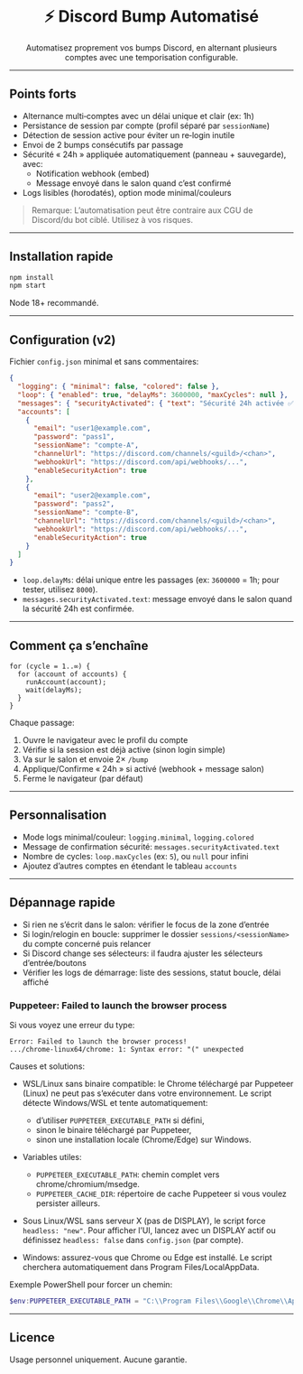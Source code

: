 <div align="center">

# ⚡ Discord Bump Automatisé

Automatisez proprement vos bumps Discord, en alternant plusieurs comptes avec une temporisation configurable.

</div>

---

## Points forts

- Alternance multi‑comptes avec un délai unique et clair (ex: 1h)
- Persistance de session par compte (profil séparé par `sessionName`)
- Détection de session active pour éviter un re‑login inutile
- Envoi de 2 bumps consécutifs par passage
- Sécurité « 24h » appliquée automatiquement (panneau + sauvegarde), avec:
  - Notification webhook (embed)
  - Message envoyé dans le salon quand c’est confirmé
- Logs lisibles (horodatés), option mode minimal/couleurs

> Remarque: L’automatisation peut être contraire aux CGU de Discord/du bot ciblé. Utilisez à vos risques.

---

## Installation rapide

```bash
npm install
npm start
```

Node 18+ recommandé.

---

## Configuration (v2)

Fichier `config.json` minimal et sans commentaires:

```json
{
  "logging": { "minimal": false, "colored": false },
  "loop": { "enabled": true, "delayMs": 3600000, "maxCycles": null },
  "messages": { "securityActivated": { "text": "Sécurité 24h activée ✅" } },
  "accounts": [
    {
      "email": "user1@example.com",
      "password": "pass1",
      "sessionName": "compte-A",
      "channelUrl": "https://discord.com/channels/<guild>/<chan>",
      "webhookUrl": "https://discord.com/api/webhooks/...",
      "enableSecurityAction": true
    },
    {
      "email": "user2@example.com",
      "password": "pass2",
      "sessionName": "compte-B",
      "channelUrl": "https://discord.com/channels/<guild>/<chan>",
      "webhookUrl": "https://discord.com/api/webhooks/...",
      "enableSecurityAction": true
    }
  ]
}
```

- `loop.delayMs`: délai unique entre les passages (ex: `3600000` = 1h; pour tester, utilisez `8000`).
- `messages.securityActivated.text`: message envoyé dans le salon quand la sécurité 24h est confirmée.

---

## Comment ça s’enchaîne

```text
for (cycle = 1..∞) {
  for (account of accounts) {
    runAccount(account);
    wait(delayMs);
  }
}
```

Chaque passage:
1) Ouvre le navigateur avec le profil du compte
2) Vérifie si la session est déjà active (sinon login simple)
3) Va sur le salon et envoie 2× `/bump`
4) Applique/Confirme « 24h » si activé (webhook + message salon)
5) Ferme le navigateur (par défaut)

---

## Personnalisation

- Mode logs minimal/couleur: `logging.minimal`, `logging.colored`
- Message de confirmation sécurité: `messages.securityActivated.text`
- Nombre de cycles: `loop.maxCycles` (ex: `5`), ou `null` pour infini
- Ajoutez d’autres comptes en étendant le tableau `accounts`

---

## Dépannage rapide

- Si rien ne s’écrit dans le salon: vérifier le focus de la zone d’entrée
- Si login/relogin en boucle: supprimer le dossier `sessions/<sessionName>` du compte concerné puis relancer
- Si Discord change ses sélecteurs: il faudra ajuster les sélecteurs d’entrée/boutons
- Vérifier les logs de démarrage: liste des sessions, statut boucle, délai affiché

### Puppeteer: Failed to launch the browser process

Si vous voyez une erreur du type:

```
Error: Failed to launch the browser process!
.../chrome-linux64/chrome: 1: Syntax error: "(" unexpected
```

Causes et solutions:

- WSL/Linux sans binaire compatible: le Chrome téléchargé par Puppeteer (Linux) ne peut pas s’exécuter dans votre environnement. Le script détecte Windows/WSL et tente automatiquement:
  - d’utiliser `PUPPETEER_EXECUTABLE_PATH` si défini,
  - sinon le binaire téléchargé par Puppeteer,
  - sinon une installation locale (Chrome/Edge) sur Windows.

- Variables utiles:
  - `PUPPETEER_EXECUTABLE_PATH`: chemin complet vers chrome/chromium/msedge.
  - `PUPPETEER_CACHE_DIR`: répertoire de cache Puppeteer si vous voulez persister ailleurs.

- Sous Linux/WSL sans serveur X (pas de DISPLAY), le script force `headless: "new"`. Pour afficher l’UI, lancez avec un DISPLAY actif ou définissez `headless: false` dans `config.json` (par compte).

- Windows: assurez-vous que Chrome ou Edge est installé. Le script cherchera automatiquement dans Program Files/LocalAppData.

Exemple PowerShell pour forcer un chemin:

```powershell
$env:PUPPETEER_EXECUTABLE_PATH = "C:\\Program Files\\Google\\Chrome\\Application\\chrome.exe"; npm start
```

---

## Licence

Usage personnel uniquement. Aucune garantie.

